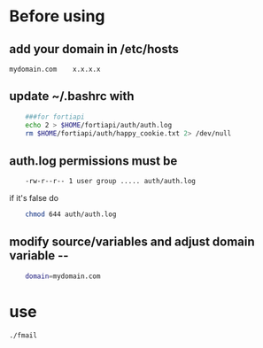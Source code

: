 # Before using
## add your domain in /etc/hosts
	mydomain.com	x.x.x.x

## update ~/.bashrc with
```bash
	###for fortiapi
	echo 2 > $HOME/fortiapi/auth/auth.log
	rm $HOME/fortiapi/auth/happy_cookie.txt 2> /dev/null
```
## auth.log permissions must be
```bash
	-rw-r--r-- 1 user group ..... auth/auth.log	 
```	
if it's false do
```bash
	chmod 644 auth/auth.log
```

## modify source/variables and adjust domain variable --
```bash
	domain=mydomain.com
```
# use
```bash
./fmail
```

